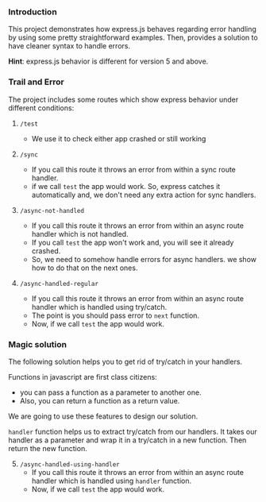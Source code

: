 ### Introduction
This project demonstrates how express.js behaves regarding error handling by using some pretty straightforward examples. Then, provides a solution to have cleaner syntax to handle errors.  

**Hint**: express.js behavior is different for version 5 and above.

### Trail and Error
The project includes some routes which show express behavior under different conditions:

1. `/test`  
   * We use it to check either app crashed or still working


2. `/sync`  
   * If you call this route it throws an error from within a sync route handler.  
   * if we call `test` the app would work. So, express catches it automatically and, we don't need any extra action for sync handlers. 


3. `/async-not-handled`  
   * If you call this route it throws an error from within an async route handler which is not handled.  
   * If you call `test` the app won't work and, you will see it already crashed.
   * So, we need to somehow handle errors for async handlers. we show how to do that on the next ones.


4. `/async-handled-regular`
   * If you call this route it throws an error from within an async route handler which is handled using try/catch.
   * The point is you should pass error to `next` function.
   * Now, if we call `test` the app would work.

### Magic solution
The following solution helps you to get rid of try/catch in your handlers.  

Functions in javascript are first class citizens: 
* you can pass a function as a parameter to another one. 
* Also, you can return a function as a return value.

We are going to use these features to design our solution.  

`handler` function helps us to extract try/catch from our handlers. It takes our handler as a parameter and wrap it in a try/catch in a new function. Then return the new function.

5. `/async-handled-using-handler`
   * If you call this route it throws an error from within an async route handler which is handled using `handler` function.
   * Now, if we call `test` the app would work.

